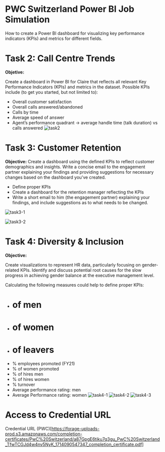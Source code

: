 # PWC Switzerland Power BI Job Simulation

How to create a Power BI dashboard for visualizing key performance indicators (KPIs) and metrics for different fields.


# Task 2: Call Centre Trends

**Objetive:**

Create a dashboard in Power BI for Claire that reflects all relevant Key Performance Indicators (KPIs) and metrics in the dataset. 
Possible KPIs include (to get you started, but not limited to):

- Overall customer satisfaction
- Overall calls answered/abandoned
- Calls by time
- Average speed of answer
- Agent’s performance quadrant -> average handle time (talk duration) vs calls answered
![task2](https://github.com/eloisjr/PWC-Switzerland-Power-BI-Job-Simulation/assets/81710422/24f3e109-df0b-4ea1-bcef-464c770ccd46)

  


# Task 3: Customer Retention

**Objective:**
Create a dashboard using the defined KPIs to reflect customer demographics and insights.
Write a concise email to the engagement partner explaining your findings and providing suggestions for necessary changes based on the dashboard you've created.

- Define proper KPIs
- Create a dashboard for the retention manager reflecting the KPIs
- Write a short email to him (the engagement partner) explaining your findings, and include suggestions as to what needs to be changed.

![task3-1](https://github.com/eloisjr/PWC-Switzerland-Power-BI-Job-Simulation/assets/81710422/ef535b58-5a79-427e-b478-a5ebd4761cff)

![task3-2](https://github.com/eloisjr/PWC-Switzerland-Power-BI-Job-Simulation/assets/81710422/5016eb6b-0fd2-45b1-a5bc-2a965176abaa)


# Task 4: Diversity & Inclusion

**Objective:**

Create visualizations to represent HR data, particularly focusing on gender-related KPIs. Identify and discuss potential root causes for the slow progress in achieving gender balance at the executive management level.

Calculating the following measures could help to define proper KPIs:

- # of men
- # of women
- # of leavers
- % employees promoted (FY21)
- % of women promoted
- % of hires men
- % of hires women
- % turnover 
- Average performance rating: men
- Average Performance rating: women
![task4-1](https://github.com/eloisjr/PWC-Switzerland-Power-BI-Job-Simulation/assets/81710422/d2011299-1198-4c72-a9b3-1bd30bbae4b9)
![task4-2](https://github.com/eloisjr/PWC-Switzerland-Power-BI-Job-Simulation/assets/81710422/02d6b180-4363-424c-ae87-97cf614179c8)
![task4-3](https://github.com/eloisjr/PWC-Switzerland-Power-BI-Job-Simulation/assets/81710422/736c146a-b4d7-4f6b-8697-16c7f71d47bb)

# Access to Credential URL

Credential URL (PWC)[https://forage-uploads-prod.s3.amazonaws.com/completion-certificates/PwC%20Switzerland/a87GpgE6tiku7q3gu_PwC%20Switzerland_TfwTCGJd4w4nv5NyK_1714090547347_completion_certificate.pdf]
